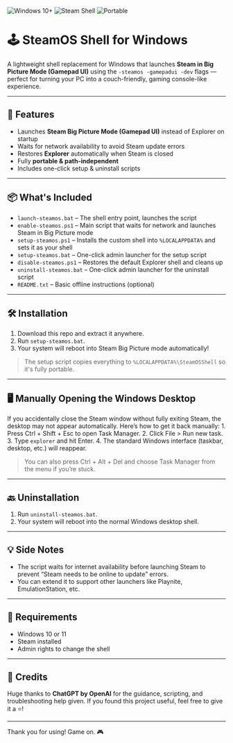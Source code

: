 ![Windows 10+](https://img.shields.io/badge/platform-Windows%2010%2B-blue)
![Steam Shell](https://img.shields.io/badge/Steam-GamepadUI-lightgrey)
![Portable](https://img.shields.io/badge/portable-yes-success)

# 🕹️ SteamOS Shell for Windows

A lightweight shell replacement for Windows that launches **Steam in Big Picture Mode (Gamepad UI)** using the `-steamos -gamepadui -dev` flags — perfect for turning your PC into a couch-friendly, gaming console-like experience.

---

## 🚀 Features

- Launches **Steam Big Picture Mode (Gamepad UI)** instead of Explorer on startup
- Waits for network availability to avoid Steam update errors
- Restores **Explorer** automatically when Steam is closed
- Fully **portable & path-independent**
- Includes one-click setup & uninstall scripts

---

## 📦 What's Included

- `launch-steamos.bat` – The shell entry point, launches the script
- `enable-steamos.ps1` – Main script that waits for network and launches Steam in Big Picture mode
- `setup-steamos.ps1` – Installs the custom shell into `%LOCALAPPDATA%` and sets it as your shell
- `setup-steamos.bat` – One-click admin launcher for the setup script
- `disable-steamos.ps1` – Restores the default Explorer shell and cleans up
- `uninstall-steamos.bat` – One-click admin launcher for the uninstall script
- `README.txt` – Basic offline instructions (optional)

---

## 🛠️ Installation

1. Download this repo and extract it anywhere.
2. Run `setup-steamos.bat`.
3. Your system will reboot into Steam Big Picture mode automatically!

> The setup script copies everything to `%LOCALAPPDATA%\SteamOSShell` so it's fully portable.

---

## 🖥️ Manually Opening the Windows Desktop

If you accidentally close the Steam window without fully exiting Steam, the desktop may not appear automatically. Here’s how to get it back manually:
	1.	Press Ctrl + Shift + Esc to open Task Manager.
	2.	Click File > Run new task.
	3.	Type `explorer` and hit Enter.
	4.	The standard Windows interface (taskbar, desktop, etc.) will reappear.

> You can also press Ctrl + Alt + Del and choose Task Manager from the menu if you’re stuck.

---

## 🔙 Uninstallation

1. Run `uninstall-steamos.bat`.
2. Your system will reboot into the normal Windows desktop shell.

---

## 💡 Side Notes

- The script waits for internet availability before launching Steam to prevent “Steam needs to be online to update” errors.
- You can extend it to support other launchers like Playnite, EmulationStation, etc.

---

## 🧠 Requirements

- Windows 10 or 11
- Steam installed
- Admin rights to change the shell

---

## 🙌 Credits

Huge thanks to **ChatGPT by OpenAI** for the guidance, scripting, and troubleshooting help given.
If you found this project useful, feel free to give it a ⭐!

---

Thank you for using!
Game on. 🎮
